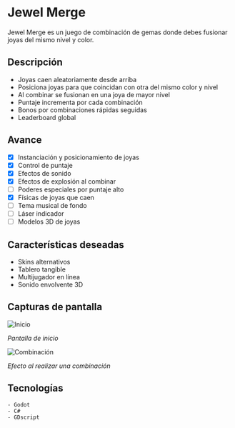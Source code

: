 # Jewel Merge 

Jewel Merge es un juego de combinación de gemas donde debes fusionar joyas del mismo nivel y color.

## Descripción  

- Joyas caen aleatoriamente desde arriba
- Posiciona joyas para que coincidan con otra del mismo color y nivel  
- Al combinar se fusionan en una joya de mayor nivel
- Puntaje incrementa por cada combinación  
- Bonos por combinaciones rápidas seguidas   
- Leaderboard global

## Avance

- [X] Instanciación y posicionamiento de joyas 
- [X] Control de puntaje
- [X] Efectos de sonido
- [X] Efectos de explosión al combinar
- [ ] Poderes especiales por puntaje alto
- [X] Físicas de joyas que caen   
- [ ] Tema musical de fondo
- [ ] Láser indicador 
- [ ] Modelos 3D de joyas

## Características deseadas

- Skins alternativos
- Tablero tangible  
- Multijugador en línea
- Sonido envolvente 3D

## Capturas de pantalla

![Inicio](screenshots/inicio.png)

*Pantalla de inicio*

![Combinación](screenshots/combinacion.png)  

*Efecto al realizar una combinación* 

## Tecnologías

```
- Godot
- C#
- GDscript
```